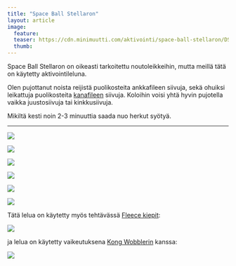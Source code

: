 ```yaml
---
title: "Space Ball Stellaron"
layout: article
image:
  feature:
  teaser: https://cdn.minimuutti.com/aktivointi/space-ball-stellaron/DSC49658-245px.jpg
  thumb:
---
```


Space Ball Stellaron on oikeasti tarkoitettu noutoleikkeihin, mutta meillä tätä on käytetty aktivointileluna.

Olen pujottanut noista reijistä puolikosteita ankkafileen siivuja, sekä ohuiksi leikattuja puolikosteita [kanafileen](http://clk.tradedoubler.com/click?p(210840)a(2526211)g(19927404)url(http://www.zooplus.fi/shop/koirat/luut/puruliuskat/rocco/171756)) siivuja. Koloihin voisi yhtä hyvin pujotella vaikka juustosiivuja tai kinkkusiivuja.

Mikiltä kesti noin 2-3 minuuttia saada nuo herkut syötyä.

---

![](https://cdn.minimuutti.com/aktivointi/space-ball-stellaron/DSC49658-800px.jpg)

![](https://cdn.minimuutti.com/aktivointi/space-ball-stellaron/DSC49601-800px.jpg)

![](https://cdn.minimuutti.com/aktivointi/space-ball-stellaron/DSC49633-800px.jpg)

![](https://cdn.minimuutti.com/aktivointi/space-ball-stellaron/DSC49681-800px.jpg)

![](https://cdn.minimuutti.com/aktivointi/space-ball-stellaron/DSC49692-800px.jpg)

![](https://cdn.minimuutti.com/aktivointi/space-ball-stellaron/DSC49583-800px.jpg)

Tätä lelua on käytetty myös tehtävässä [Fleece kiepit](/aktivointi/fleecekiepit/):

[![](https://cdn.minimuutti.com/aktivointi/fleecekiepit/DS08123-800px.jpg)](/aktivointi/fleecekiepit/)

ja lelua on käytetty vaikeutuksena [Kong Wobblerin](/aktivointilelut/kong-wobbler/) kanssa:

[![](https://cdn.minimuutti.com/aktivointilelut/kongit/DS41310-800px.jpg)](/aktivointilelut/kong-wobbler/)
